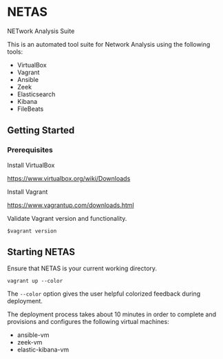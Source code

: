 # NETAS
NETwork Analysis Suite

This is an automated tool suite for Network Analysis using the following tools:
  - VirtualBox
  - Vagrant
  - Ansible
  - Zeek
  - Elasticsearch
  - Kibana
  - FileBeats

## Getting Started

### Prerequisites

Install VirtualBox

https://www.virtualbox.org/wiki/Downloads

Install Vagrant

https://www.vagrantup.com/downloads.html

Validate Vagrant version and functionality.

`$vagrant version`

## Starting NETAS

Ensure that NETAS is your current working directory.

`vagrant up --color`

The `--color` option gives the user helpful colorized feedback during deployment.

The deployment process takes about 10 minutes in order to complete and provisions and configures the following virtual machines:
  - ansible-vm
  - zeek-vm
  - elastic-kibana-vm